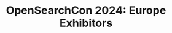 ---
layout: opensearchcon_exhibitors
title: 'OpenSearchCon 2024: Europe Exhibitors'
primary_title: 'OpenSearchCon 2024: Europe Exhibitors'
breadcrumbs:
  icon: community
  items:
    - title: OpenSearchCon
      url: /events/opensearchcon/index.html
    - title: '2024'
      url: /events/opensearchcon/2024/index.html
    - title: Europe
      url: /events/opensearchcon/2024/europe/index.html
    - title: Exhibitors
      url: /events/opensearchcon/2024/europe/exhibitors/index.html
conference_id: 2024-europe
permalink: /events/opensearchcon/2024/europe/exhibitors/index.html
---